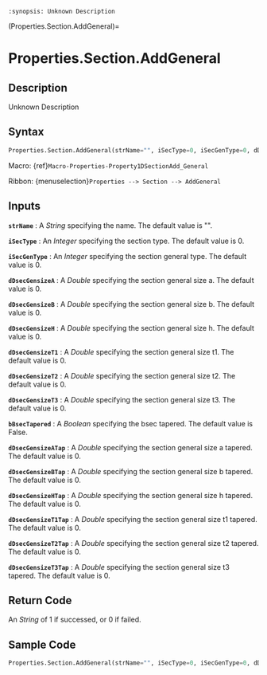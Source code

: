 ```{module} Properties.Section.AddGeneral()
:synopsis: Unknown Description
```

(Properties.Section.AddGeneral)=

# Properties.Section.AddGeneral

## Description

Unknown Description

## Syntax

```python
Properties.Section.AddGeneral(strName="", iSecType=0, iSecGenType=0, dDsecGensizeA=0, dDsecGensizeB=0, dDsecGensizeH=0, dDsecGensizeT1=0, dDsecGensizeT2=0, dDsecGensizeT3=0, bBsecTapered=False, dDsecGensizeATap=0, dDsecGensizeBTap=0, dDsecGensizeHTap=0, dDsecGensizeT1Tap=0, dDsecGensizeT2Tap=0, dDsecGensizeT3Tap=0)
```

Macro: {ref}`Macro-Properties-Property1DSectionAdd_General`

Ribbon: {menuselection}`Properties --> Section --> AddGeneral`

## Inputs

**`strName`**
: A _String_ specifying the name. The default value is "".

**`iSecType`**
: An _Integer_ specifying the section type. The default value is 0.

**`iSecGenType`**
: An _Integer_ specifying the section general type. The default value is 0.

**`dDsecGensizeA`**
: A _Double_ specifying the section general size a. The default value is 0.

**`dDsecGensizeB`**
: A _Double_ specifying the section general size b. The default value is 0.

**`dDsecGensizeH`**
: A _Double_ specifying the section general size h. The default value is 0.

**`dDsecGensizeT1`**
: A _Double_ specifying the section general size t1. The default value is 0.

**`dDsecGensizeT2`**
: A _Double_ specifying the section general size t2. The default value is 0.

**`dDsecGensizeT3`**
: A _Double_ specifying the section general size t3. The default value is 0.

**`bBsecTapered`**
: A _Boolean_ specifying the bsec tapered. The default value is False.

**`dDsecGensizeATap`**
: A _Double_ specifying the section general size a tapered. The default value is 0.

**`dDsecGensizeBTap`**
: A _Double_ specifying the section general size b tapered. The default value is 0.

**`dDsecGensizeHTap`**
: A _Double_ specifying the section general size h tapered. The default value is 0.

**`dDsecGensizeT1Tap`**
: A _Double_ specifying the section general size t1 tapered. The default value is 0.

**`dDsecGensizeT2Tap`**
: A _Double_ specifying the section general size t2 tapered. The default value is 0.

**`dDsecGensizeT3Tap`**
: A _Double_ specifying the section general size t3 tapered. The default value is 0.

## Return Code

An _String_ of 1 if successed, or 0 if failed.

## Sample Code

```python
Properties.Section.AddGeneral(strName="", iSecType=0, iSecGenType=0, dDsecGensizeA=0, dDsecGensizeB=0, dDsecGensizeH=0, dDsecGensizeT1=0, dDsecGensizeT2=0, dDsecGensizeT3=0, bBsecTapered=False, dDsecGensizeATap=0, dDsecGensizeBTap=0, dDsecGensizeHTap=0, dDsecGensizeT1Tap=0, dDsecGensizeT2Tap=0, dDsecGensizeT3Tap=0)
```
